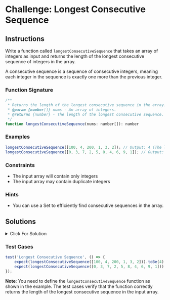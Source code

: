 # Challenge: Longest Consecutive Sequence

## Instructions

Write a function called `longestConsecutiveSequence` that takes an array of integers as input and returns the length of the longest consecutive sequence of integers in the array.

A consecutive sequence is a sequence of consecutive integers, meaning each integer in the sequence is exactly one more than the previous integer.

### Function Signature

```js
/**
 * Returns the length of the longest consecutive sequence in the array.
 * @param {number[]} nums - An array of integers.
 * @returns {number} - The length of the longest consecutive sequence.
 */
function longestConsecutiveSequence(nums: number[]): number
```

### Examples

```js
longestConsecutiveSequence([100, 4, 200, 1, 3, 2]); // Output: 4 (The longest consecutive sequence is [1, 2, 3, 4])
longestConsecutiveSequence([0, 3, 7, 2, 5, 8, 4, 6, 9, 1]); // Output: 10 (The longest consecutive sequence is [0, 1, 2, 3, 4, 5, 6, 7, 8, 9])
```

### Constraints

-   The input array will contain only integers
-   The input array may contain duplicate integers

### Hints

-   You can use a Set to efficiently find consecutive sequences in the array.

## Solutions

<details>
  <summary>Click For Solution</summary>

```js
function longestConsecutiveSequence(nums) {
    const numSet = new Set(nums);
    let longestSequence = 0;

    for (const num of numSet) {
        if (!numSet.has(num - 1)) {
            let currentNum = num;
            let currentSequence = 1;

            while (numSet.has(currentNum + 1)) {
                currentNum++;
                currentSequence++;
            }

            longestSequence = Math.max(longestSequence, currentSequence);
        }
    }

    return longestSequence;
}
```

### Explanation

-   Create a Set called `numSet` from the input array `nums`. The Set will allow us to efficiently check if an integer exists in the array in constant time.
-   Initialize a variable `longestSequence` to 0, which will store the length of the longest consecutive sequence found so far.
-   Iterate through each integer `num` in the `numSet` using a `for...of` loop. For each integer, check if its previous integer `num - 1` exists in the `numSet`. If `num - 1` is not present, it means that `num` is the starting element of a consecutive sequence.
-   Initialize two variables `currentNum` and `currentSequence`. `currentNum` is set to the current integer `num`, and `currentSequence` is set to 1, as we have found the first element of a consecutive sequence.
-   Use a `while` loop to iterate as long as the next integer `currentNum + 1` exists in the `numSet`. For each iteration, increment `currentNum` and `currentSequence` to extend the consecutive sequence.
-   After the `while` loop ends, update `longestSequence` to the maximum value between the current `longestSequence` and `currentSequence`. This way, we keep track of the longest consecutive sequence found so far.
-   After the loop finishes, return `longestSequence` as the final output, which represents the length of the longest consecutive sequence in the input array.

</details>

### Test Cases

```js
test('Longest Consecutive Sequence', () => {
    expect(longestConsecutiveSequence([100, 4, 200, 1, 3, 2])).toBe(4);
    expect(longestConsecutiveSequence([0, 3, 7, 2, 5, 8, 4, 6, 9, 1])).toBe(10);
});
```

**Note**: You need to define the `longestConsecutiveSequence` function as shown in the example. The test cases verify that the function correctly returns the length of the longest consecutive sequence in the input array.
